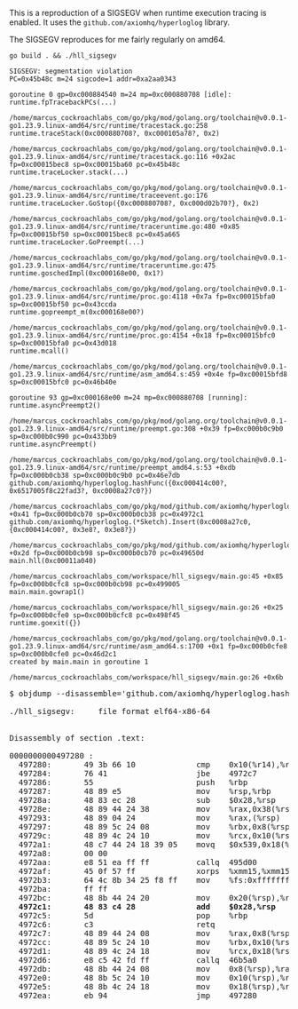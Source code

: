 This is a reproduction of a SIGSEGV when runtime execution tracing is enabled.
It uses the `github.com/axiomhq/hyperloglog` library.

The SIGSEGV reproduces for me fairly regularly on amd64.

```
go build . && ./hll_sigsegv
```

```
SIGSEGV: segmentation violation
PC=0x45b48c m=24 sigcode=1 addr=0xa2aa0343

goroutine 0 gp=0xc000884540 m=24 mp=0xc000880708 [idle]:
runtime.fpTracebackPCs(...)
        /home/marcus_cockroachlabs_com/go/pkg/mod/golang.org/toolchain@v0.0.1-go1.23.9.linux-amd64/src/runtime/tracestack.go:258
runtime.traceStack(0xc000880708?, 0xc000105a78?, 0x2)
        /home/marcus_cockroachlabs_com/go/pkg/mod/golang.org/toolchain@v0.0.1-go1.23.9.linux-amd64/src/runtime/tracestack.go:116 +0x2ac fp=0xc00015bec8 sp=0xc00015ba60 pc=0x45b48c
runtime.traceLocker.stack(...)
        /home/marcus_cockroachlabs_com/go/pkg/mod/golang.org/toolchain@v0.0.1-go1.23.9.linux-amd64/src/runtime/traceevent.go:176
runtime.traceLocker.GoStop({0xc000880708?, 0xc000d02b70?}, 0x2)
        /home/marcus_cockroachlabs_com/go/pkg/mod/golang.org/toolchain@v0.0.1-go1.23.9.linux-amd64/src/runtime/traceruntime.go:480 +0x85 fp=0xc00015bf50 sp=0xc00015bec8 pc=0x45a665
runtime.traceLocker.GoPreempt(...)
        /home/marcus_cockroachlabs_com/go/pkg/mod/golang.org/toolchain@v0.0.1-go1.23.9.linux-amd64/src/runtime/traceruntime.go:475
runtime.goschedImpl(0xc000168e00, 0x1?)
        /home/marcus_cockroachlabs_com/go/pkg/mod/golang.org/toolchain@v0.0.1-go1.23.9.linux-amd64/src/runtime/proc.go:4118 +0x7a fp=0xc00015bfa0 sp=0xc00015bf50 pc=0x43ccda
runtime.gopreempt_m(0xc000168e00?)
        /home/marcus_cockroachlabs_com/go/pkg/mod/golang.org/toolchain@v0.0.1-go1.23.9.linux-amd64/src/runtime/proc.go:4154 +0x18 fp=0xc00015bfc0 sp=0xc00015bfa0 pc=0x43d018
runtime.mcall()
        /home/marcus_cockroachlabs_com/go/pkg/mod/golang.org/toolchain@v0.0.1-go1.23.9.linux-amd64/src/runtime/asm_amd64.s:459 +0x4e fp=0xc00015bfd8 sp=0xc00015bfc0 pc=0x46b40e

goroutine 93 gp=0xc000168e00 m=24 mp=0xc000880708 [running]:
runtime.asyncPreempt2()
        /home/marcus_cockroachlabs_com/go/pkg/mod/golang.org/toolchain@v0.0.1-go1.23.9.linux-amd64/src/runtime/preempt.go:308 +0x39 fp=0xc000b0c9b0 sp=0xc000b0c990 pc=0x433bb9
runtime.asyncPreempt()
        /home/marcus_cockroachlabs_com/go/pkg/mod/golang.org/toolchain@v0.0.1-go1.23.9.linux-amd64/src/runtime/preempt_amd64.s:53 +0xdb fp=0xc000b0cb38 sp=0xc000b0c9b0 pc=0x46e7db
github.com/axiomhq/hyperloglog.hashFunc({0xc000414c00?, 0x6517005f8c22fad3?, 0xc0008a27c0?})
        /home/marcus_cockroachlabs_com/go/pkg/mod/github.com/axiomhq/hyperloglog@v0.2.5/utils.go:45 +0x41 fp=0xc000b0cb70 sp=0xc000b0cb38 pc=0x4972c1
github.com/axiomhq/hyperloglog.(*Sketch).Insert(0xc0008a27c0, {0xc000414c00?, 0x3e8?, 0x3e8?})
        /home/marcus_cockroachlabs_com/go/pkg/mod/github.com/axiomhq/hyperloglog@v0.2.5/hyperloglog.go:148 +0x2d fp=0xc000b0cb98 sp=0xc000b0cb70 pc=0x49650d
main.hll(0xc00011a040)
        /home/marcus_cockroachlabs_com/workspace/hll_sigsegv/main.go:45 +0x85 fp=0xc000b0cfc8 sp=0xc000b0cb98 pc=0x499005
main.main.gowrap1()
        /home/marcus_cockroachlabs_com/workspace/hll_sigsegv/main.go:26 +0x25 fp=0xc000b0cfe0 sp=0xc000b0cfc8 pc=0x498f45
runtime.goexit({})
        /home/marcus_cockroachlabs_com/go/pkg/mod/golang.org/toolchain@v0.0.1-go1.23.9.linux-amd64/src/runtime/asm_amd64.s:1700 +0x1 fp=0xc000b0cfe8 sp=0xc000b0cfe0 pc=0x46d2c1
created by main.main in goroutine 1
        /home/marcus_cockroachlabs_com/workspace/hll_sigsegv/main.go:26 +0x6b
```

<pre>
$ objdump --disassemble='github.com/axiomhq/hyperloglog.hashFunc' ./hll_sigsegv

./hll_sigsegv:     file format elf64-x86-64


Disassembly of section .text:

0000000000497280 <github.com/axiomhq/hyperloglog.hashFunc>:
  497280:       49 3b 66 10             cmp    0x10(%r14),%rsp
  497284:       76 41                   jbe    4972c7 <github.com/axiomhq/hyperloglog.hashFunc+0x47>
  497286:       55                      push   %rbp
  497287:       48 89 e5                mov    %rsp,%rbp
  49728a:       48 83 ec 28             sub    $0x28,%rsp
  49728e:       48 89 44 24 38          mov    %rax,0x38(%rsp)
  497293:       48 89 04 24             mov    %rax,(%rsp)
  497297:       48 89 5c 24 08          mov    %rbx,0x8(%rsp)
  49729c:       48 89 4c 24 10          mov    %rcx,0x10(%rsp)
  4972a1:       48 c7 44 24 18 39 05    movq   $0x539,0x18(%rsp)
  4972a8:       00 00
  4972aa:       e8 51 ea ff ff          callq  495d00 <github.com/dgryski/go-metro.Hash64.abi0>
  4972af:       45 0f 57 ff             xorps  %xmm15,%xmm15
  4972b3:       64 4c 8b 34 25 f8 ff    mov    %fs:0xfffffffffffffff8,%r14
  4972ba:       ff ff
  4972bc:       48 8b 44 24 20          mov    0x20(%rsp),%rax
  <b>4972c1:       48 83 c4 28             add    $0x28,%rsp</b>
  4972c5:       5d                      pop    %rbp
  4972c6:       c3                      retq
  4972c7:       48 89 44 24 08          mov    %rax,0x8(%rsp)
  4972cc:       48 89 5c 24 10          mov    %rbx,0x10(%rsp)
  4972d1:       48 89 4c 24 18          mov    %rcx,0x18(%rsp)
  4972d6:       e8 c5 42 fd ff          callq  46b5a0 <runtime.morestack_noctxt.abi0>
  4972db:       48 8b 44 24 08          mov    0x8(%rsp),%rax
  4972e0:       48 8b 5c 24 10          mov    0x10(%rsp),%rbx
  4972e5:       48 8b 4c 24 18          mov    0x18(%rsp),%rcx
  4972ea:       eb 94                   jmp    497280 <github.com/axiomhq/hyperloglog.hashFunc>
</pre>
